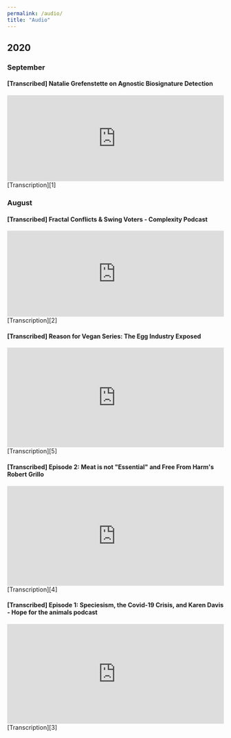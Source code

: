 ```yaml
---
permalink: /audio/
title: "Audio"
---
```


## 2020
### September
#### [Transcribed] Natalie Grefenstette on Agnostic Biosignature Detection
<iframe height="200px" width="100%" frameborder="no" scrolling="no" seamless src="https://player.simplecast.com/d8a85e7b-59de-4f75-9ebd-a2307cb71097?dark=true"></iframe>
[Transcription][1]
  
### August
#### [Transcribed] Fractal Conflicts & Swing Voters - Complexity Podcast
<iframe height="200px" width="100%" frameborder="no" scrolling="no" seamless src="https://player.simplecast.com/533697c5-7906-4173-bf33-61aad6d6c372?dark=true"></iframe>
[Transcription][2]

#### [Transcribed] Reason for Vegan Series: The Egg Industry Exposed
<iframe src="https://open.spotify.com/embed-podcast/episode/69JRSwsnqslbpmz2XjBV6d" width="100%" height="232" frameborder="0" allowtransparency="true" allow="encrypted-media"></iframe>
[Transcription][5]

#### [Transcribed] Episode 2: Meat is not "Essential" and Free From Harm's Robert Grillo
<iframe src="https://open.spotify.com/embed-podcast/episode/3vmliEeAq8c6jeELLAk3nT" width="100%" height="232" frameborder="0" allowtransparency="true" allow="encrypted-media"></iframe> [Transcription][4]

#### [Transcribed] Episode 1: Speciesism, the Covid-19 Crisis, and Karen Davis - Hope for the animals podcast
<iframe src="https://open.spotify.com/embed-podcast/episode/6DWsipkw9a3t13Eme5ECnN" width="100%" height="232" frameborder="0" allowtransparency="true" allow="encrypted-media"></iframe>
[Transcription][3]



[1]: <https://complexity.simplecast.com/episodes/41/transcript>
[2]: <https://complexity.simplecast.com/episodes/39/transcript>
[3]: <https://hopefortheanimalspodcast.org/episode-1-speciesism-and-the-covid-19-crisis/>
[4]: <https://hopefortheanimalspodcast.org/episode-2-meat-is-not-essential-and-free-from-harms-robert-grillo/>
[5]: <https://hopefortheanimalspodcast.org/reason-for-vegan-series-1-the-egg-industry-exposed/>

